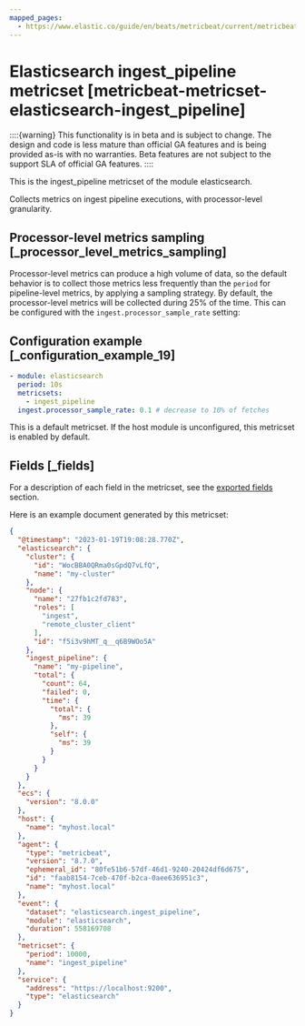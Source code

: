 ```yaml
---
mapped_pages:
  - https://www.elastic.co/guide/en/beats/metricbeat/current/metricbeat-metricset-elasticsearch-ingest_pipeline.html
---
```


<!-- This file is generated! See scripts/mage/docs_collector.go -->

# Elasticsearch ingest_pipeline metricset [metricbeat-metricset-elasticsearch-ingest_pipeline]

::::{warning}
This functionality is in beta and is subject to change. The design and code is less mature than official GA features and is being provided as-is with no warranties. Beta features are not subject to the support SLA of official GA features.
::::


This is the ingest_pipeline metricset of the module elasticsearch.

Collects metrics on ingest pipeline executions, with processor-level granularity.


## Processor-level metrics sampling [_processor_level_metrics_sampling]

Processor-level metrics can produce a high volume of data, so the default behavior is to collect those metrics less frequently than the `period` for pipeline-level metrics, by applying a sampling strategy. By default, the processor-level metrics will be collected during 25% of the time. This can be configured with the `ingest.processor_sample_rate` setting:


## Configuration example [_configuration_example_19]

```yaml
- module: elasticsearch
  period: 10s
  metricsets:
    - ingest_pipeline
  ingest.processor_sample_rate: 0.1 # decrease to 10% of fetches
```

This is a default metricset. If the host module is unconfigured, this metricset is enabled by default.

## Fields [_fields]

For a description of each field in the metricset, see the [exported fields](/reference/metricbeat/exported-fields-elasticsearch.md) section.

Here is an example document generated by this metricset:

```json
{
  "@timestamp": "2023-01-19T19:08:28.770Z",
  "elasticsearch": {
    "cluster": {
      "id": "WocBBA0QRma0sGpdQ7vLfQ",
      "name": "my-cluster"
    },
    "node": {
      "name": "27fb1c2fd783",
      "roles": [
        "ingest",
        "remote_cluster_client"
      ],
      "id": "f5i3v9hMT_q__q6B9WOo5A"
    },
    "ingest_pipeline": {
      "name": "my-pipeline",
      "total": {
        "count": 64,
        "failed": 0,
        "time": {
          "total": {
            "ms": 39
          },
          "self": {
            "ms": 39
          }
        }
      }
    }
  },
  "ecs": {
    "version": "8.0.0"
  },
  "host": {
    "name": "myhost.local"
  },
  "agent": {
    "type": "metricbeat",
    "version": "8.7.0",
    "ephemeral_id": "80fe51b6-57df-46d1-9240-20424df6d675",
    "id": "faab8154-7ceb-470f-b2ca-0aee636951c3",
    "name": "myhost.local"
  },
  "event": {
    "dataset": "elasticsearch.ingest_pipeline",
    "module": "elasticsearch",
    "duration": 558169708
  },
  "metricset": {
    "period": 10000,
    "name": "ingest_pipeline"
  },
  "service": {
    "address": "https://localhost:9200",
    "type": "elasticsearch"
  }
}
```
